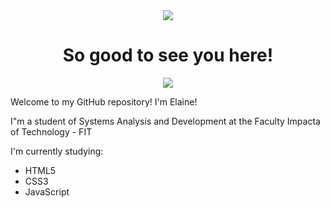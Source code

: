 

<div align="center">
<img src="https://user-images.githubusercontent.com/68285556/118996874-9acb2100-b95e-11eb-8db7-1132f5c83bba.jpg"/>
</div>

<div align="center">
<h1>So good to see you here! </h1>
  
[<img src="https://img.shields.io/badge/linkedin-%230077B5.svg?&style=for-the-badge&logo=linkedin&logoColor=white"/>](https://www.linkedin.com/in/elainemacedo-dev/)
</div>

<p>Welcome to my GitHub repository! I'm Elaine! </p>
<p>I"m a student of Systems Analysis and Development at the Faculty Impacta of Technology - FIT</p>
<p>I'm currently studying:</p>
<ul>
  <li>HTML5
  <li>CSS3
  <li>JavaScript
</ul>
